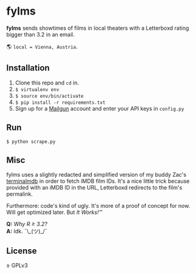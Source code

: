 # fylms

**fylms** sends showtimes of films in local theaters with a Letterboxd rating
bigger than 3.2 in an email.

:earth_americas: `local = Vienna, Austria`.

## Installation

1. Clone this repo and `cd` in.
2. `$ virtualenv env`
3. `$ source env/bin/activate`
4. `$ pip install -r requirements.txt`
5. Sign up for a [Mailgun] account and enter your API keys in `config.py`

## Run

`$ python scrape.py`

## Misc

fylms uses a slightly redacted and simplified version of my buddy Zac's
[terminalmdb] in order to fetch iMDB film IDs. It's a nice little trick
because provided with an iMDB ID in the URL, Letterboxd redirects to the
film's permalink.

Furthermore: code's kind of ugly. It's more of a proof of concept for now.
Will get optimized later. But _It Works!™_

**Q:** _Why R ≥ 3.2?_  
**A:** Idk.  ¯\\\_(ツ)_/¯

## License

≥ GPLv3



<!-- LINKS AND REFERENCES -->

[terminalmdb]: http://github.com/zacoppotamus/TerminaIMdB
[Mailgun]: http://mailgun.com
